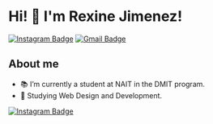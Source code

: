 # Hi! 👋  I'm Rexine Jimenez!

[![Instagram Badge](https://img.shields.io/badge/-@__rexinejimenez-red?style=flat&logo=instagram&logoColor=white&link=https://instagram.com/rexinejimenez/)](https://instagram.com/_rexinejimenez)
[![Gmail Badge](https://img.shields.io/badge/-rexine28-c14438?style=flat&logo=Gmail&logoColor=white&link=mailto:rexine28@gmail.com)](mailto:rexine28@gmail.com)



## About me
- 📚 I’m currently a student at NAIT in the DMIT program.
- 🌱 Studying Web Design and Development.


[![Instagram Badge](https://img.shields.io/badge/-@__rexinejimenez-red?style=flat&logo=instagram&logoColor=white&link=https://instagram.com/rexinejimenez/)](https://instagram.com/_rexinejimenez)


<!---
rexinej/rexinej is a ✨ special ✨ repository because its `README.md` (this file) appears on your GitHub profile.
You can click the Preview link to take a look at your changes.
--->
